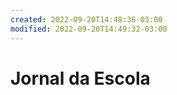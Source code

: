 ```yaml
---
created: 2022-09-20T14:48:36-03:00
modified: 2022-09-20T14:49:32-03:00
---
```


# Jornal da Escola

